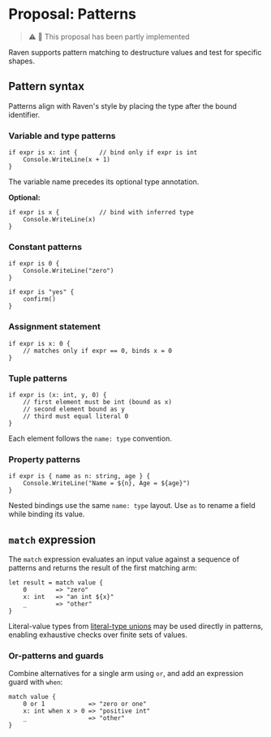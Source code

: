 # Proposal: Patterns

> ⚠️ 🧩 This proposal has been partly implemented

Raven supports pattern matching to destructure values and test for specific shapes.

## Pattern syntax

Patterns align with Raven's style by placing the type after the bound identifier.

### Variable and type patterns

```raven
if expr is x: int {      // bind only if expr is int
    Console.WriteLine(x + 1)
}
```

The variable name precedes its optional type annotation.

**Optional:**

```raven
if expr is x {           // bind with inferred type
    Console.WriteLine(x)
}
```

### Constant patterns

```raven
if expr is 0 {
    Console.WriteLine("zero")
}

if expr is "yes" {
    confirm()
}
```

### Assignment statement

```raven
if expr is x: 0 {
    // matches only if expr == 0, binds x = 0
}
```

### Tuple patterns

```raven
if expr is (x: int, y, 0) {
    // first element must be int (bound as x)
    // second element bound as y
    // third must equal literal 0
}
```

Each element follows the `name: type` convention.

### Property patterns

```raven
if expr is { name as n: string, age } {
    Console.WriteLine("Name = ${n}, Age = ${age}")
}
```

Nested bindings use the same `name: type` layout. Use `as` to rename a field while binding its value.

## `match` expression

The `match` expression evaluates an input value against a sequence of patterns and returns the result of the first matching arm:

```raven
let result = match value {
    0        => "zero"
    x: int   => "an int ${x}"
    _        => "other"
}
```

Literal-value types from [literal-type unions](literal-types.md) may be used directly in patterns, enabling exhaustive checks over finite sets of values.

### Or-patterns and guards

Combine alternatives for a single arm using `or`, and add an expression guard with `when`:

```raven
match value {
    0 or 1            => "zero or one"
    x: int when x > 0 => "positive int"
    _                 => "other"
}
```
